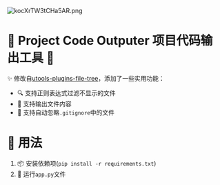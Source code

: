 ![kocXrTW3tCHa5AR.png](https://s2.loli.net/2025/03/10/kocXrTW3tCHa5AR.png)

# 🌳 Project Code Outputer 项目代码输出工具 🚀

✨ 修改自[utools-plugins-file-tree](https://github.com/gaoyang/utools-plugins-file-tree)，添加了一些实用功能：

- 🔍 支持正则表达式过滤不显示的文件
- 📄 支持输出文件内容
- 🤖 支持自动忽略`.gitignore`中的文件

# 🎯 用法

1. 📦 安装依赖项(`pip install -r requirements.txt`)
2. 🏃 运行`app.py`文件
